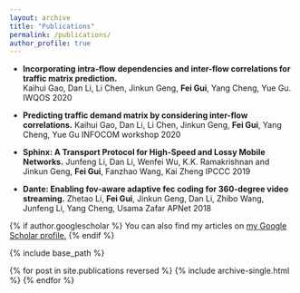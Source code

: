 ```yaml
---
layout: archive
title: "Publications"
permalink: /publications/
author_profile: true
---
```



* **Incorporating intra-flow dependencies and inter-flow correlations for traffic matrix prediction.**    
Kaihui Gao, Dan Li, Li Chen, Jinkun Geng, **Fei Gui**, Yang Cheng, Yue Gu. 
IWQOS 2020

* **Predicting traffic demand matrix by considering inter-flow correlations.**
Kaihui Gao, Dan Li, Li Chen, Jinkun Geng, **Fei Gui**, Yang Cheng, Yue Gu
INFOCOM workshop 2020

* **Sphinx: A Transport Protocol for High-Speed and Lossy Mobile Networks.**
Junfeng Li, Dan Li, Wenfei Wu, K.K. Ramakrishnan and Jinkun Geng, **Fei Gui**, Fanzhao Wang, Kai Zheng
IPCCC 2019

* **Dante: Enabling fov-aware adaptive fec coding for 360-degree video streaming.**
Zhetao Li, **Fei Gui**, Jinkun Geng, Dan Li, Zhibo Wang, Junfeng Li, Yang Cheng, Usama Zafar
APNet 2018


{% if author.googlescholar %}
  You can also find my articles on <u><a href="{{author.googlescholar}}">my Google Scholar profile</a>.</u>
{% endif %}

{% include base_path %}

{% for post in site.publications reversed %}
  {% include archive-single.html %}
{% endfor %}

